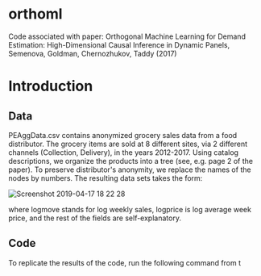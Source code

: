 # orthoml
Code associated with paper: Orthogonal Machine Learning for Demand Estimation: High-Dimensional Causal Inference in Dynamic Panels,
Semenova, Goldman, Chernozhukov, Taddy (2017)

# Introduction
## Data
PEAggData.csv contains anonymized grocery sales data from a food distributor. The grocery items are sold at 8 different sites, via 2 different channels (Collection, Delivery), in the years 2012-2017. Using catalog descriptions, we organize the products into a tree (see, e.g. page 2 of the paper). To preserve distributor's anonymity, we replace the names of the nodes by numbers. The resulting data sets takes the form:

![Screenshot 2019-04-17 18 22 28](https://user-images.githubusercontent.com/21160786/56324769-d5d64700-613d-11e9-8db5-612dc62871b9.png)

where logmove stands for log weekly sales, logprice is log average week price, and the rest of the fields are self-explanatory.
## Code
To replicate the results of the code, run the following command from t

